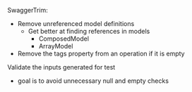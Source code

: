 SwaggerTrim:
- Remove unreferenced model definitions
  - Get better at finding references in models
    - ComposedModel
    - ArrayModel
- Remove the tags property from an operation if it is empty

Validate the inputs generated for test
- goal is to avoid unnecessary null and empty checks
